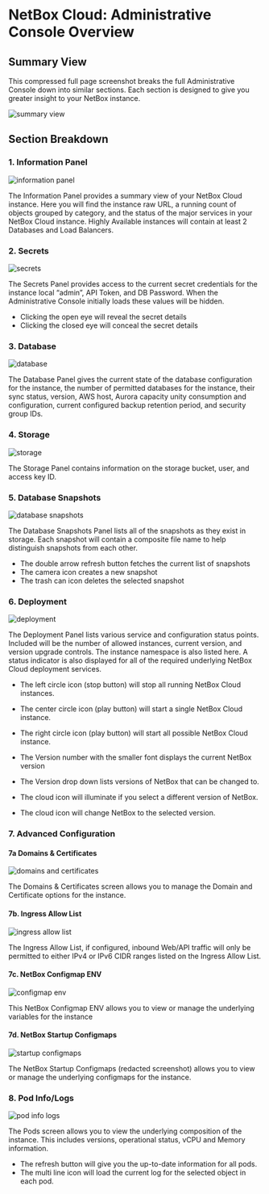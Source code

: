 # NetBox Cloud: Administrative Console Overview

## Summary View
This compressed full page screenshot breaks the full Administrative Console down into similar sections.  Each section is designed to give you greater insight to your NetBox instance.

![summary view](../images/console/console_summary_view.png)

## Section Breakdown

### 1. Information Panel

![information panel](../images/console/info_panel.png)

The Information Panel provides a summary view of your NetBox Cloud instance.  Here you will find the instance raw URL, a running count of objects grouped by category, and the status of the major services in your NetBox Cloud instance.  Highly Available instances will contain at least 2 Databases and Load Balancers.

### 2. Secrets

![secrets](../images/console/secrets.png)

The Secrets Panel provides access to the current secret credentials for the instance local “admin”, API Token, and DB Password.  When the Administrative Console initially loads these values will be hidden.  

- Clicking the open eye will reveal the secret details
- Clicking the closed eye will conceal the secret details

### 3. Database

![database](../images/console/database.png)

The Database Panel gives the current state of the database configuration for the instance, the number of permitted databases for the instance, their sync status, version, AWS host, Aurora capacity unity consumption and configuration, current configured backup retention period, and security group IDs.

### 4. Storage

![storage](../images/console/storage.png)

The Storage Panel contains information on the storage bucket, user, and access key ID.  

### 5. Database Snapshots

![database snapshots](../images/console/database_snapshots.png)

The Database Snapshots Panel lists all of the snapshots as they exist in storage.  Each snapshot will contain a composite file name to help distinguish snapshots from each other.

- The double arrow refresh button fetches the current list of snapshots
- The camera icon creates a new snapshot
- The trash can icon deletes the selected snapshot

### 6. Deployment 

![deployment](../images/console/deployment.png)

The Deployment Panel lists various service and configuration status points.  Included will be the number of allowed instances, current version, and version upgrade controls.  The instance namespace is also listed here.  A status indicator is also displayed for all of the required underlying NetBox Cloud deployment services.

- The left circle icon (stop button) will stop all running NetBox Cloud instances.
- The center circle icon (play button) will start a single NetBox Cloud instance.
- The right circle icon (play button) will start all possible NetBox Cloud instance.

- The Version number with the smaller font displays the current NetBox version
- The Version drop down lists versions of NetBox that can be changed to.
- The cloud icon will illuminate if you select a different version of NetBox.
- The cloud icon will change NetBox to the selected version.

### 7. Advanced Configuration

#### 7a Domains & Certificates

![domains and certificates](../images/console/domains_and_certs.png)

The Domains & Certificates screen allows you to manage the Domain and Certificate options for the instance.

#### 7b. Ingress Allow List

![ingress allow list](../images/console/ingress_allow_list.png)

The Ingress Allow List, if configured, inbound Web/API traffic will only be permitted to either IPv4 or IPv6 CIDR ranges listed on the Ingress Allow List. 

#### 7c. NetBox Configmap ENV

![configmap env](../images/console/configmap_env_full.png)

This NetBox Configmap ENV allows you to view or manage the underlying variables for the instance

#### 7d. NetBox Startup Configmaps

![startup configmaps](../images/console/startup_configmaps.png)

The NetBox Startup Configmaps (redacted screenshot) allows you to view or manage the underlying configmaps for the instance.

### 8. Pod Info/Logs

![pod info logs](../images/console/pods.png)

The Pods screen allows you to view the underlying composition of the instance.  This includes versions, operational status, vCPU and Memory information.

- The refresh button will give you the up-to-date information for all pods.
- The multi line icon will load the current log for the selected object in each pod.
